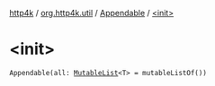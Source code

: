 [http4k](../../index.md) / [org.http4k.util](../index.md) / [Appendable](index.md) / [&lt;init&gt;](./-init-.md)

# &lt;init&gt;

`Appendable(all: `[`MutableList`](https://kotlinlang.org/api/latest/jvm/stdlib/kotlin.collections/-mutable-list/index.html)`<T> = mutableListOf())`